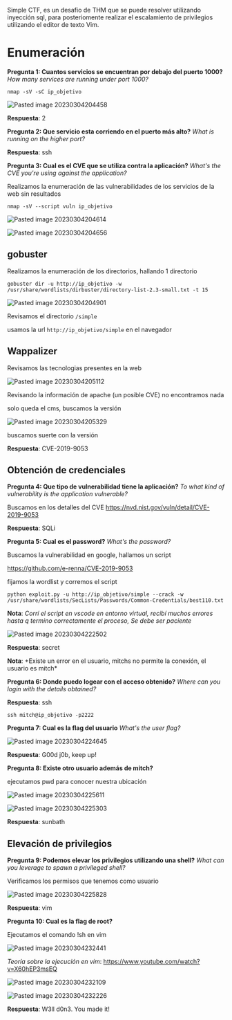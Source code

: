 Simple CTF, es un desafio de THM que se puede resolver utilizando inyección sql, para posteriomente realizar el escalamiento de privilegios utilizando el editor de texto Vim.

# Enumeración

**Pregunta 1: Cuantos servicios se encuentran por debajo del puerto 1000?**
*How many services are running under port 1000?*

`nmap -sV -sC ip_objetivo`

![Pasted image 20230304204458](https://user-images.githubusercontent.com/24280145/222960870-d75c224c-b075-46de-99d8-5a6e60dfd363.png)

**Respuesta**: 2

**Pregunta 2: Que servicio esta corriendo en el puerto más alto?**
*What is running on the higher port?*

**Respuesta**: ssh

**Pregunta 3: Cual es el CVE que se utiliza contra la aplicación?**
*What's the CVE you're using against the application?*

Realizamos la enumeración de las vulnerabilidades de los servicios de la web sin resultados

`nmap -sV --script vuln ip_objetivo`

![Pasted image 20230304204614](https://user-images.githubusercontent.com/24280145/222960917-abd13058-ec59-4430-b9ae-b8cef15ed637.png)

![Pasted image 20230304204656](https://user-images.githubusercontent.com/24280145/222960920-3d825da6-d61a-4b6d-bf75-08c353595e06.png)

## gobuster

Realizamos la enumeración de los directorios, hallando 1 directorio

`gobuster dir -u http://ip_objetivo -w /usr/share/wordlists/dirbuster/directory-list-2.3-small.txt -t 15`

![Pasted image 20230304204901](https://user-images.githubusercontent.com/24280145/222960958-fc8b2435-29dc-4a37-9b12-b7d7f004a5ff.png)

Revisamos el directorio `/simple`

usamos la url `http://ip_objetivo/simple` en el navegador

## Wappalizer
Revisamos las tecnologias presentes en la web

![Pasted image 20230304205112](https://user-images.githubusercontent.com/24280145/222961048-b0f8a52f-ba9a-4fbb-9218-6386995fabf5.png)

Revisando la información de apache (un posible CVE) no encontramos nada

solo queda el cms, buscamos la versión

![Pasted image 20230304205329](https://user-images.githubusercontent.com/24280145/222961195-a16fdfce-d41b-4d42-80b8-fee3776bec67.png)

buscamos suerte con la versión

**Respuesta**: CVE-2019-9053

## Obtención de credenciales

**Pregunta 4: Que tipo de vulnerabilidad tiene la aplicación?**
*To what kind of vulnerability is the application vulnerable?*

Buscamos en los detalles del CVE
<https://nvd.nist.gov/vuln/detail/CVE-2019-9053>

**Respuesta**: SQLi

**Pregunta 5: Cual es el password?**
*What's the password?*

Buscamos la vulnerabilidad en google, hallamos un script 

<https://github.com/e-renna/CVE-2019-9053>

fijamos la wordlist y corremos el script

`python exploit.py -u http://ip_objetivo/simple --crack -w /usr/share/wordlists/SecLists/Passwords/Common-Credentials/best110.txt`

**Nota**: *Corrí el script en vscode en entorno virtual, recibí muchos errores hasta q termino correctamente el proceso, Se debe ser paciente*

![Pasted image 20230304222502](https://user-images.githubusercontent.com/24280145/222961336-b9dc6096-2670-4ef5-b2f9-e2ad25568056.png)

**Respuesta**: secret

**Nota**: +Existe un error en el usuario, mitchs no permite la conexión, el usuario es mitch*

**Pregunta 6: Donde puedo logear con el acceso obtenido?**
*Where can you login with the details obtained?*

**Respuesta**: ssh

`ssh mitch@ip_objetivo -p2222`

**Pregunta 7: Cual es la flag del usuario**
*What's the user flag?*

![Pasted image 20230304224645](https://user-images.githubusercontent.com/24280145/222962280-f258f3cb-5d9a-4fe4-93fe-0ab9a5a8758d.png)

**Respuesta**: G00d j0b, keep up!

**Pregunta 8: Existe otro usuario además de mitch?**

ejecutamos pwd para conocer nuestra ubicación

![Pasted image 20230304225611](https://user-images.githubusercontent.com/24280145/222962332-3963a7b7-30dc-4ca6-87fe-c8628f4e5661.png)


![Pasted image 20230304225303](https://user-images.githubusercontent.com/24280145/222962336-b035d25f-cf43-4ac3-b86e-06581c9d8a99.png)

**Respuesta**: sunbath

## Elevación de privilegios

**Pregunta 9: Podemos elevar los privilegios utilizando una shell?**
*What can you leverage to spawn a privileged shell?*

Verificamos los permisos que tenemos como usuario

![Pasted image 20230304225828](https://user-images.githubusercontent.com/24280145/222962368-27baa987-705a-4c7e-b4b6-cbc27bf64f70.png)

**Respuesta**: vim

**Pregunta 10: Cual es la flag de root?**

Ejecutamos el comando !sh en vim

![Pasted image 20230304232441](https://user-images.githubusercontent.com/24280145/222962404-335cfcd3-4b68-4155-bcd7-004432e3f93b.png)

*Teoría sobre la ejecución en vim*: <https://www.youtube.com/watch?v=X60hEP3msEQ>

![Pasted image 20230304232109](https://user-images.githubusercontent.com/24280145/222962449-fde215c6-7865-46ee-af66-ea080ecefd65.png)

![Pasted image 20230304232226](https://user-images.githubusercontent.com/24280145/222962455-8cdef72c-c230-4c80-bfdf-47c9f0afed0a.png)

**Respuesta**: W3ll d0n3. You made it!
